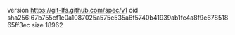 version https://git-lfs.github.com/spec/v1
oid sha256:67b755cf1e0a1087025a575e535a6f5740b41939ab1fc4a8f9e67851865ff3ec
size 18962
